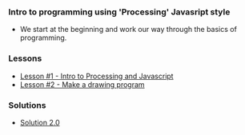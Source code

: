 ### Intro to programming using 'Processing' Javasript style

- We start at the beginning and work our way through the basics of programming.

### Lessons

- [Lesson #1 - Intro to Processing and Javascript](https://drive.google.com/file/d/1AoSPXwgcssKQEYzeh56Vuh7Ov-uWMpAh/view?usp=sharing)
- [Lesson #2 - Make a drawing program](https://drive.google.com/file/d/1AmuWBPVx6BYgnwVYoOudmd-KHsAAodpF/view?usp=sharing)

### Solutions

 - [Solution 2.0](https://stuff2oh.github.io/processing/lesson2_0.js)
